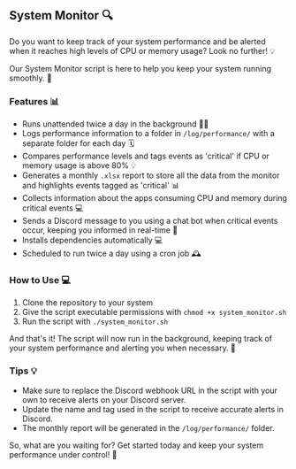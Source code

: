 
## System Monitor 🔍

Do you want to keep track of your system performance and be alerted when it reaches high levels of CPU or memory usage? Look no further! 💡

Our System Monitor script is here to help you keep your system running smoothly. 🚀

### Features 📊

-   Runs unattended twice a day in the background 🕵️‍♂️
-   Logs performance information to a folder in `/log/performance/` with a separate folder for each day 🗓️
-   Compares performance levels and tags events as 'critical' if CPU or memory usage is above 80% 💡
-   Generates a monthly `.xlsx` report to store all the data from the monitor and highlights events tagged as 'critical' 📊
-   Collects information about the apps consuming CPU and memory during critical events 💻
-   Sends a Discord message to you using a chat bot when critical events occur, keeping you informed in real-time 📢
-   Installs dependencies automatically 💻
-   Scheduled to run twice a day using a cron job 🕰️

### How to Use 💻

1.  Clone the repository to your system
2.  Give the script executable permissions with `chmod +x system_monitor.sh`
3.  Run the script with `./system_monitor.sh`

And that's it! The script will now run in the background, keeping track of your system performance and alerting you when necessary. 🚀

### Tips 💡

-   Make sure to replace the Discord webhook URL in the script with your own to receive alerts on your Discord server.
-   Update the name and tag used in the script to receive accurate alerts in Discord.
-   The monthly report will be generated in the `/log/performance/` folder.

So, what are you waiting for? Get started today and keep your system performance under control! 🎯
